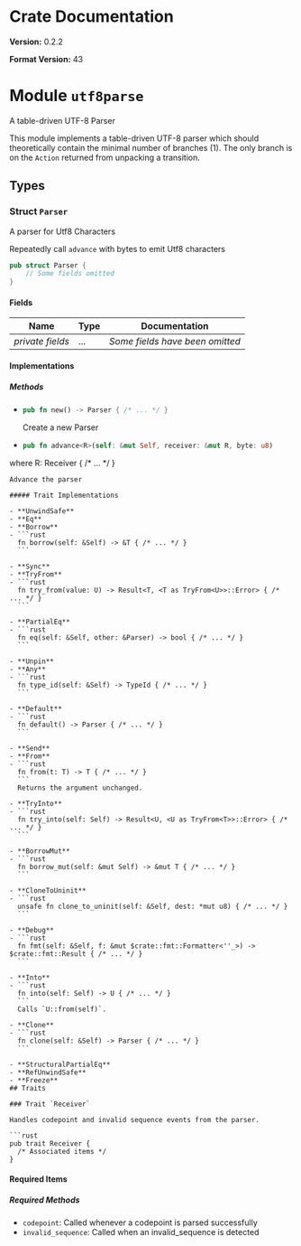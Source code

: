 # Crate Documentation

**Version:** 0.2.2

**Format Version:** 43

# Module `utf8parse`

A table-driven UTF-8 Parser

This module implements a table-driven UTF-8 parser which should
theoretically contain the minimal number of branches (1). The only branch is
on the `Action` returned from unpacking a transition.

## Types

### Struct `Parser`

A parser for Utf8 Characters

Repeatedly call `advance` with bytes to emit Utf8 characters

```rust
pub struct Parser {
    // Some fields omitted
}
```

#### Fields

| Name | Type | Documentation |
|------|------|---------------|
| *private fields* | ... | *Some fields have been omitted* |

#### Implementations

##### Methods

- ```rust
  pub fn new() -> Parser { /* ... */ }
  ```
  Create a new Parser

- ```rust
  pub fn advance<R>(self: &mut Self, receiver: &mut R, byte: u8)
where
    R: Receiver { /* ... */ }
  ```
  Advance the parser

##### Trait Implementations

- **UnwindSafe**
- **Eq**
- **Borrow**
  - ```rust
    fn borrow(self: &Self) -> &T { /* ... */ }
    ```

- **Sync**
- **TryFrom**
  - ```rust
    fn try_from(value: U) -> Result<T, <T as TryFrom<U>>::Error> { /* ... */ }
    ```

- **PartialEq**
  - ```rust
    fn eq(self: &Self, other: &Parser) -> bool { /* ... */ }
    ```

- **Unpin**
- **Any**
  - ```rust
    fn type_id(self: &Self) -> TypeId { /* ... */ }
    ```

- **Default**
  - ```rust
    fn default() -> Parser { /* ... */ }
    ```

- **Send**
- **From**
  - ```rust
    fn from(t: T) -> T { /* ... */ }
    ```
    Returns the argument unchanged.

- **TryInto**
  - ```rust
    fn try_into(self: Self) -> Result<U, <U as TryFrom<T>>::Error> { /* ... */ }
    ```

- **BorrowMut**
  - ```rust
    fn borrow_mut(self: &mut Self) -> &mut T { /* ... */ }
    ```

- **CloneToUninit**
  - ```rust
    unsafe fn clone_to_uninit(self: &Self, dest: *mut u8) { /* ... */ }
    ```

- **Debug**
  - ```rust
    fn fmt(self: &Self, f: &mut $crate::fmt::Formatter<''_>) -> $crate::fmt::Result { /* ... */ }
    ```

- **Into**
  - ```rust
    fn into(self: Self) -> U { /* ... */ }
    ```
    Calls `U::from(self)`.

- **Clone**
  - ```rust
    fn clone(self: &Self) -> Parser { /* ... */ }
    ```

- **StructuralPartialEq**
- **RefUnwindSafe**
- **Freeze**
## Traits

### Trait `Receiver`

Handles codepoint and invalid sequence events from the parser.

```rust
pub trait Receiver {
    /* Associated items */
}
```

#### Required Items

##### Required Methods

- `codepoint`: Called whenever a codepoint is parsed successfully
- `invalid_sequence`: Called when an invalid_sequence is detected

